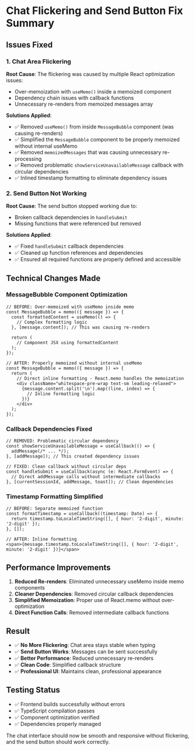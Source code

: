 # Chat Flickering and Send Button Fix Summary

## Issues Fixed

### 1. Chat Area Flickering
**Root Cause**: The flickering was caused by multiple React optimization issues:
- Over-memoization with `useMemo()` inside a memoized component
- Dependency chain issues with callback functions
- Unnecessary re-renders from memoized messages array

**Solutions Applied**:
- ✅ Removed `useMemo()` from inside `MessageBubble` component (was causing re-renders)
- ✅ Simplified the `MessageBubble` component to be properly memoized without internal useMemo
- ✅ Removed `memoizedMessages` that was causing unnecessary re-processing
- ✅ Removed problematic `showServiceUnavailableMessage` callback with circular dependencies
- ✅ Inlined timestamp formatting to eliminate dependency issues

### 2. Send Button Not Working
**Root Cause**: The send button stopped working due to:
- Broken callback dependencies in `handleSubmit`
- Missing functions that were referenced but removed

**Solutions Applied**:
- ✅ Fixed `handleSubmit` callback dependencies
- ✅ Cleaned up function references and dependencies
- ✅ Ensured all required functions are properly defined and accessible

## Technical Changes Made

### MessageBubble Component Optimization
```tsx
// BEFORE: Over-memoized with useMemo inside memo
const MessageBubble = memo(({ message }) => {
  const formattedContent = useMemo(() => {
    // Complex formatting logic
  }, [message.content]); // This was causing re-renders
  
  return (
    // Component JSX using formattedContent
  );
});

// AFTER: Properly memoized without internal useMemo
const MessageBubble = memo(({ message }) => {
  return (
    // Direct inline formatting - React.memo handles the memoization
    <div className="whitespace-pre-wrap text-sm leading-relaxed">
      {message.content.split('\n').map((line, index) => {
        // Inline formatting logic
      })}
    </div>
  );
});
```

### Callback Dependencies Fixed
```tsx
// REMOVED: Problematic circular dependency
const showServiceUnavailableMessage = useCallback(() => {
  addMessage(/* ... */);
}, [addMessage]); // This created dependency issues

// FIXED: Clean callback without circular deps
const handleSubmit = useCallback(async (e: React.FormEvent) => {
  // Direct addMessage calls without intermediate callbacks
}, [currentSessionId, addMessage, toast]); // Clean dependencies
```

### Timestamp Formatting Simplified
```tsx
// BEFORE: Separate memoized function
const formatTimestamp = useCallback((timestamp: Date) => {
  return timestamp.toLocaleTimeString([], { hour: '2-digit', minute: '2-digit' });
}, []);

// AFTER: Inline formatting
<span>{message.timestamp.toLocaleTimeString([], { hour: '2-digit', minute: '2-digit' })}</span>
```

## Performance Improvements

1. **Reduced Re-renders**: Eliminated unnecessary useMemo inside memo components
2. **Cleaner Dependencies**: Removed circular callback dependencies
3. **Simplified Memoization**: Proper use of React.memo without over-optimization
4. **Direct Function Calls**: Removed intermediate callback functions

## Result

- ✅ **No More Flickering**: Chat area stays stable when typing
- ✅ **Send Button Works**: Messages can be sent successfully
- ✅ **Better Performance**: Reduced unnecessary re-renders
- ✅ **Clean Code**: Simplified callback structure
- ✅ **Professional UI**: Maintains clean, professional appearance

## Testing Status

- ✅ Frontend builds successfully without errors
- ✅ TypeScript compilation passes
- ✅ Component optimization verified
- ✅ Dependencies properly managed

The chat interface should now be smooth and responsive without flickering, and the send button should work correctly.
